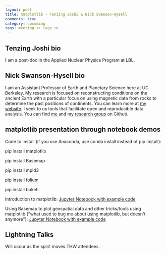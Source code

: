```yaml
---
layout: post
title: matplotlib - Tenzing Joshi & Nick Swanson-Hysell
comments: true
category: upcoming
tags: meeting <+ tags +>
---
```



## Tenzing Joshi bio

I am a post-doc in the Applied Nuclear Physics Program at LBL.


## Nick Swanson-Hysell bio

I am an Assistant Professor of Earth and Planetary Science here at UC Berkeley. My research is focused on reconstructing conditions on the ancient Earth with a particular focus on using magnetic data from rocks to determine the past positions of continents. You can learn more at [my website](http://www.swanson-hysell.org/). I seek to us tools that facilitate open and reproducible data analysis. You can find [me
](https://github.com/Swanson-Hysell) and my [research group](https://github.com/Swanson-Hysell-group) on Github.

## matplotlib presentation through notebook demos

Code to install (if you use Anaconda, use conda install instead of pip install):

pip install matplotlib

pip install Basemap

pip install mpld3

pip install folium

pip install bokeh

Introduction to matplotlib: [Jupyter Notebook with example code](https://github.com/thehackerwithin/berkeley/blob/master/python_matplotlib/Matplotlib_THW_tutorial.ipynb)

Using Basemap to plot geospatial data and other tricks/tools using matplotlib ("what used to bug me about using matplotlib, but doesn't anymore"): [Jupyter Notebook with example code](https://github.com/thehackerwithin/berkeley/blob/master/python_matplotlib/Matplotlib_Basemap_Notebook.ipynb)


## Lightning Talks

Will occur as the spirit moves THW attendees.


[code]: https://github.com/thehackerwithin/berkeley/tree/master/topic "Code Examples"

